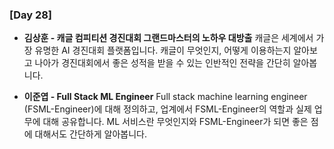 ### [Day 28]

- **김상훈 - 캐글 컴피티션 경진대회 그랜드마스터의 노하우 대방출**
	캐글은 세계에서 가장 유명한 AI 경진대회 플랫폼입니다. 캐글이 무엇인지, 어떻게 이용하는지 알아보고 나아가 경진대회에서 좋은 성적을 받을 수 있는 인반적인 전략을 간단히 알아봅니다.

- **이준엽 - Full Stack ML Engineer**
	Full stack machine learning engineer (FSML-Engineer)에 대해 정의하고, 업계에서 FSML-Engineer의 역할과 실제 업무에 대해 공유합니다. ML 서비스란 무엇인지와 FSML-Engineer가 되면 좋은 점에 대해서도 간단하게 알아봅니다.

